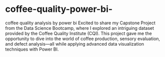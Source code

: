 # coffee-quality-power-bi-
coffee quality analysis by power bi 
Excited to share my Capstone Project from the Data Science Bootcamp, where I explored an intriguing dataset provided by the Coffee Quality Institute (CQI). This project gave me the opportunity to dive into the world of coffee production, sensory evaluation, and defect analysis—all while applying advanced data visualization techniques with Power BI.
